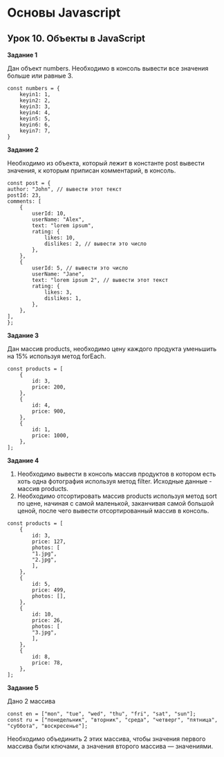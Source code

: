 # Основы Javascript

## Урок 10. Объекты в JavaScript

**Задание 1**

Дан объект numbers. Необходимо в консоль вывести все значения больше или равные 3.
```
const numbers = {
    keyin1: 1,
    keyin2: 2,
    keyin3: 3,
    keyin4: 4,
    keyin5: 5,
    keyin6: 6,
    keyin7: 7,
}
```

**Задание 2**

Необходимо из объекта, который лежит в константе post вывести значения, к которым приписан комментарий, в консоль.
```
const post = {
author: "John", // вывести этот текст
postId: 23,
comments: [
    {
        userId: 10,
        userName: "Alex",
        text: "lorem ipsum",
        rating: {
            likes: 10,
            dislikes: 2, // вывести это число
        },
    },
    {
        userId: 5, // вывести это число
        userName: "Jane",
        text: "lorem ipsum 2", // вывести этот текст
        rating: {
            likes: 3,
            dislikes: 1,
        },
    },
],
};
```

**Задание 3**

Дан массив products, необходимо цену каждого продукта уменьшить на 15% используя метод forEach.

```
const products = [
    {   
        id: 3,
        price: 200,
    },
    {
        id: 4,
        price: 900,
    },
    {
        id: 1,
        price: 1000,
    },
];
```

**Задание 4**
1. Необходимо вывести в консоль массив продуктов в котором есть хоть одна фотография используя метод filter. Исходные данные - массив products.
2. Необходимо отсортировать массив products используя метод sort по цене, начиная с самой маленькой, заканчивая самой большой ценой, после чего вывести отсортированный массив в консоль.

```
const products = [
    {
        id: 3,
        price: 127,
        photos: [
        "1.jpg",
        "2.jpg",
        ],
    },
    {
        id: 5,
        price: 499,
        photos: [],
    },
    {
        id: 10,
        price: 26,
        photos: [
        "3.jpg",
        ],
    },
    {
        id: 8,
        price: 78,
    },
];
```
**Задание 5**

Дано 2 массива 

```
const en = ["mon", "tue", "wed", "thu", "fri", "sat", "sun"];
const ru = ["понедельник", "вторник", "среда", "четверг", "пятница", "суббота", "воскресенье"];
```
Необходимо объединить 2 этих массива, чтобы значения первого массива были ключами, а значения второго массива — значениями.

